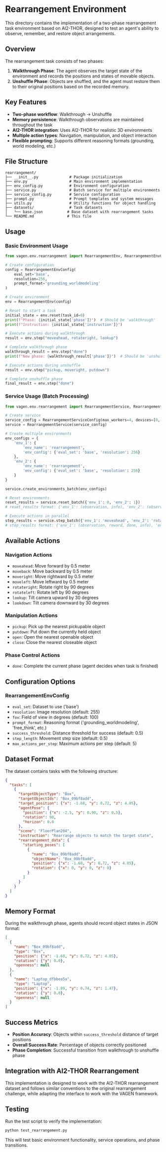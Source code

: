 # Rearrangement Environment

This directory contains the implementation of a two-phase rearrangement task environment based on AI2-THOR, designed to test an agent's ability to observe, remember, and restore object arrangements.

## Overview

The rearrangement task consists of two phases:

1. **Walkthrough Phase**: The agent observes the target state of the environment and records the positions and states of movable objects.
2. **Unshuffle Phase**: Objects are shuffled, and the agent must restore them to their original positions based on the recorded memory.

## Key Features

- **Two-phase workflow**: Walkthrough → Unshuffle
- **Memory persistence**: Walkthrough observations are maintained throughout the task
- **AI2-THOR integration**: Uses AI2-THOR for realistic 3D environments
- **Multiple action types**: Navigation, manipulation, and object interaction
- **Flexible prompting**: Supports different reasoning formats (grounding, world modeling, etc.)

## File Structure

```
rearrangement/
├── __init__.py              # Package initialization
├── env.py                   # Main environment implementation
├── env_config.py            # Environment configuration
├── service.py               # Batch service for multiple environments
├── service_config.py        # Service configuration
├── prompt.py                # Prompt templates and system messages
├── utils.py                 # Utility functions for object handling
├── datasets/                # Task datasets
│   └── base.json           # Base dataset with rearrangement tasks
└── README.md               # This file
```

## Usage

### Basic Environment Usage

```python
from vagen.env.rearrangement import RearrangementEnv, RearrangementEnvConfig

# Create configuration
config = RearrangementEnvConfig(
    eval_set='base',
    resolution=256,
    prompt_format='grounding_worldmodeling'
)

# Create environment
env = RearrangementEnv(config)

# Reset to start a task
initial_state = env.reset(task_id=0)
print(f"Phase: {initial_state['phase']}")  # Should be 'walkthrough'
print(f"Instruction: {initial_state['instruction']}")

# Execute actions during walkthrough
result = env.step("moveahead, rotateright, lookup")

# Complete walkthrough phase
walkthrough_result = env.step("done")
print(f"New phase: {walkthrough_result['phase']}")  # Should be 'unshuffle'

# Execute actions during unshuffle
result = env.step("pickup, moveright, putdown")

# Complete unshuffle phase
final_result = env.step("done")
```

### Service Usage (Batch Processing)

```python
from vagen.env.rearrangement import RearrangementService, RearrangementServiceConfig

# Create service
service_config = RearrangementServiceConfig(max_workers=4, devices=[0, 1])
service = RearrangementService(service_config)

# Create multiple environments
env_configs = {
    'env_1': {
        'env_name': 'rearrangement',
        'env_config': {'eval_set': 'base', 'resolution': 256}
    },
    'env_2': {
        'env_name': 'rearrangement', 
        'env_config': {'eval_set': 'base', 'resolution': 256}
    }
}

service.create_environments_batch(env_configs)

# Reset environments
reset_results = service.reset_batch({'env_1': 0, 'env_2': 1})
# reset_results format: {'env_1': (observation, info), 'env_2': (observation, info)}

# Execute actions in parallel
step_results = service.step_batch({'env_1': 'moveahead', 'env_2': 'rotateright'})
# step_results format: {'env_1': (observation, reward, done, info), 'env_2': (observation, reward, done, info)}
```

## Available Actions

### Navigation Actions
- `moveahead`: Move forward by 0.5 meter
- `moveback`: Move backward by 0.5 meter
- `moveright`: Move rightward by 0.5 meter
- `moveleft`: Move leftward by 0.5 meter
- `rotateright`: Rotate right by 90 degrees
- `rotateleft`: Rotate left by 90 degrees
- `lookup`: Tilt camera upward by 30 degrees
- `lookdown`: Tilt camera downward by 30 degrees

### Manipulation Actions
- `pickup`: Pick up the nearest pickupable object
- `putdown`: Put down the currently held object
- `open`: Open the nearest openable object
- `close`: Close the nearest closeable object

### Phase Control Actions
- `done`: Complete the current phase (agent decides when task is finished)

## Configuration Options

### RearrangementEnvConfig

- `eval_set`: Dataset to use ('base')
- `resolution`: Image resolution (default: 255)
- `fov`: Field of view in degrees (default: 100)
- `prompt_format`: Reasoning format ('grounding_worldmodeling', 'free_think', etc.)
- `success_threshold`: Distance threshold for success (default: 0.5)
- `step_length`: Movement step size (default: 0.5)
- `max_actions_per_step`: Maximum actions per step (default: 5)

## Dataset Format

The dataset contains tasks with the following structure:

```json
{
  "tasks": [
    {
      "targetObjectType": "Box",
      "targetObjectIds": "Box_09bf8add",
      "target_position": {"x": -1.68, "y": 0.72, "z": 4.05},
      "agentPose": {
        "position": {"x": -2.5, "y": 0.90, "z": 0.5},
        "rotation": 90,
        "horizon": 0.0
      },
      "scene": "FloorPlan204",
      "instruction": "Rearrange objects to match the target state",
      "rearrangement_data": {
        "starting_poses": [
          {
            "name": "Box_09bf8add",
            "objectName": "Box_09bf8add", 
            "position": {"x": -1.68, "y": 0.72, "z": 4.05},
            "rotation": {"x": 0, "y": 0, "z": 0}
          }
        ]
      }
    }
  ]
}
```

## Memory Format

During the walkthrough phase, agents should record object states in JSON format:

```json
[
  {
    "name": "Box_09bf8add",
    "type": "Box",
    "position": {"x": -1.68, "y": 0.72, "z": 4.05},
    "rotation": {"y": 0.0},
    "openness": null
  },
  {
    "name": "Laptop_dfbbea5a", 
    "type": "Laptop",
    "position": {"x": -1.09, "y": 0.74, "z": 1.47},
    "rotation": {"y": 0.0},
    "openness": null
  }
]
```

## Success Metrics

- **Position Accuracy**: Objects within `success_threshold` distance of target positions
- **Overall Success Rate**: Percentage of objects correctly positioned
- **Phase Completion**: Successful transition from walkthrough to unshuffle phase

## Integration with AI2-THOR Rearrangement

This implementation is designed to work with the AI2-THOR rearrangement dataset and follows similar conventions to the original rearrangement challenge, while adapting the interface to work with the VAGEN framework.

## Testing

Run the test script to verify the implementation:

```bash
python test_rearrangement.py
```

This will test basic environment functionality, service operations, and phase transitions.
